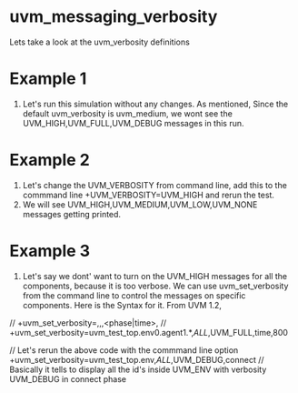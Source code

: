 # uvm_messaging_verbosity
Lets take a look at the uvm_verbosity definitions 

# Example 1 
1) Let's run this simulation without any changes. As mentioned, Since the default uvm_verbosity is uvm_medium, we wont see the UVM_HIGH,UVM_FULL,UVM_DEBUG messages in this run.

# Example 2
1) Let's change the UVM_VERBOSITY from command line, add this to the commmand line +UVM_VERBOSITY=UVM_HIGH and rerun the test.
2) We will see UVM_HIGH,UVM_MEDIUM,UVM_LOW,UVM_NONE messages getting printed.

# Example 3
1) Let's say we dont' want to turn on the UVM_HIGH messages for all the components, because it is too verbose. We can use uvm_set_verbosity from the command line to control the messages on specific components.
Here is the Syntax for it.
From UVM 1.2,

// +uvm_set_verbosity=<comp>,<id>,<verbosity>,<phase|time>,<offset>
// +uvm_set_verbosity=uvm_test_top.env0.agent1.*,_ALL_,UVM_FULL,time,800

// Let's rerun the above code with the commmand line option +uvm_set_verbosity=uvm_test_top.env,_ALL_,UVM_DEBUG,connect
// Basically it tells to display all the id's inside UVM_ENV with verbosity UVM_DEBUG in connect phase
